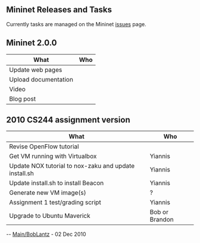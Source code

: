<!-- %META:TOPICINFO{author="BobLantz" date="1305074488" format="1.1" version="1.2"}% -->
<!-- %META:TOPICPARENT{name="Documentation"}% -->
<!-- Use our custom page layout:
* Set VIEW_TEMPLATE = [MininetView](MininetView)
-->


Mininet Releases and Tasks
---------------------------

Currently tasks are managed on the Mininet [issues](https://github.com/mininet/mininet/issues) page.

Mininet 2.0.0
------------

What                 | Who
-------------------- | --- 
Update web pages     |
Upload documentation |
Video                |
Blog post            |


2010 CS244 assignment version
-------------------------

What                                                  | Who
----------------------------------------------------- | -------------- 
Revise OpenFlow tutorial                              |
Get VM running with Virtualbox                        | Yiannis
Update NOX tutorial to nox-zaku and update install.sh | Yiannis
Update install.sh to install Beacon                   | Yiannis
Generate new VM image(s)                              |  ? 
Assignment 1 test/grading script                      | Yiannis
Upgrade to Ubuntu Maverick                            | Bob or Brandon

-- [Main/BobLantz](../Main/BobLantz) - 02 Dec 2010
